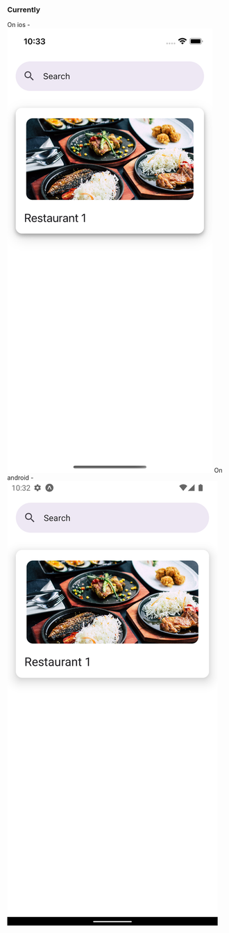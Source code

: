 ### Currently 

On ios - ![on ios](https://github.com/kritika243/GoToMeals/blob/main/assets/current-ios.png)
On android - ![on android](https://github.com/kritika243/GoToMeals/blob/main/assets/current-android.png)